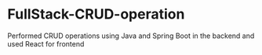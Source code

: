 # FullStack-CRUD-operation
Performed CRUD operations using Java and Spring Boot in the backend and used React for frontend 
